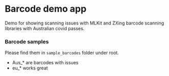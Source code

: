 # Barcode demo app

Demo for showing scanning issues with MLKit and ZXing barcode scanning libraries with Australian covid passes.

### Barcode samples

Please find them in `sample_barcodes` folder under root.
- Aus_* are barcodes with issues
- eu_* works great




